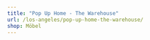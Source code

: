 ```yaml
---
title: "Pop Up Home - The Warehouse"
url: /los-angeles/pop-up-home-the-warehouse/
shop: Möbel
---
```

